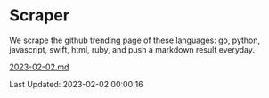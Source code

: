 # Scraper

We scrape the github trending page of these languages: go, python, javascript, swift, html, ruby, and push a markdown result everyday.

[2023-02-02.md](https://github.com/henson/Scraper/blob/master/2023-02-02.md)

Last Updated: 2023-02-02 00:00:16